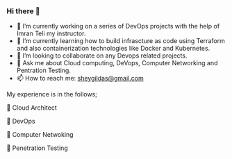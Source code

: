 ### Hi there 👋


- 🔭 I’m currently working on a series of DevOps projects with the help of Imran Teli my instructor.
- 🌱 I’m currently learning how to build infrascture as code using Terraform and also containerization technologies like Docker and Kubernetes.
- 👯 I’m looking to collaborate on any Devops related projects.
- 💬 Ask me about Cloud computing, DeVops, Computer Networking and Pentration Testing.
- 📫 How to reach me: sheygildas@gmail.com


My experience is in  the follows;

 Cloud Architect 

 DevOps

 Computer Netwoking 

 Penetration Testing

<!--
**sheygildas/sheygildas** is a ✨ _special_ ✨ repository because its `README.md` (this file) appears on your GitHub profile.

Here are some ideas to get you started:

- 🔭 I’m currently working on a series of DevOps projects with the help of Imran Teli my instructor.
- 🌱 I’m currently learning how to build infrascture as code using Terraform and also containerization technologies like Docker and Kubernetes.
- 👯 I’m looking to collaborate on any Devops related projects.
- 💬 Ask me about Cloud computing, DeVops, Computer Networking and Pentration Testing.
- 📫 How to reach me: sheygildas@gmail.com
-->
